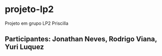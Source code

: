 # projeto-lp2
Projeto em grupo LP2 Priscilla

## Participantes: Jonathan Neves, Rodrigo Viana, Yuri Luquez
